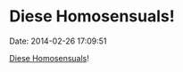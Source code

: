 Diese Homosensuals!
===================

Date: 2014-02-26 17:09:51

[Diese Homosensuals](http://dumbesttweets.com/image/73548311669)!
